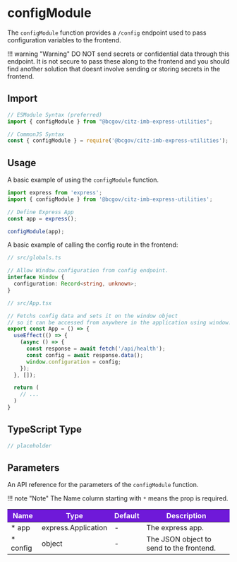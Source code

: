# configModule

The `configModule` function provides a `/config` endpoint used to pass configuration variables to the frontend.

!!! warning "Warning"
    DO NOT send secrets or confidential data through this endpoint. It is not secure to pass these along to the frontend and you should find another solution that doesnt involve sending or storing secrets in the frontend.

## Import

```JavaScript
// ESModule Syntax (preferred)
import { configModule } from "@bcgov/citz-imb-express-utilities";

// CommonJS Syntax
const { configModule } = require('@bcgov/citz-imb-express-utilities');
```

## Usage

A basic example of using the `configModule` function.

```JavaScript
import express from 'express';
import { configModule } from '@bcgov/citz-imb-express-utilities';

// Define Express App
const app = express();

configModule(app);
```

A basic example of calling the config route in the frontend:

```TypeScript
// src/globals.ts

// Allow Window.configuration from config endpoint.
interface Window {
  configuration: Record<string, unknown>;
}
```

```TypeScript
// src/App.tsx

// Fetchs config data and sets it on the window object 
// so it can be accessed from anywhere in the application using window.configuration.
export const App = () => {
  useEffect(() => {
    (async () => {
      const response = await fetch('/api/health');
      const config = await response.data();
      window.configuration = config;
    });
  }, []);

  return (
    // ...
  )
}
```

## TypeScript Type

<!-- The following code block is auto generated when types in the package change. -->
<!-- TYPE: configModule -->
```TypeScript
// placeholder
```

## Parameters

An API reference for the parameters of the `configModule` function.

!!! note "Note"
    The Name column starting with `*` means the prop is required.

<table>
  <!-- Table columns -->
  <thead>
    <tr>
      <th style="background: #6f19d9; color: white;">Name</th>
      <th style="background: #6f19d9; color: white;">Type</th>
      <th style="background: #6f19d9; color: white;">Default</th>
      <th style="background: #6f19d9; color: white;">Description</th>
    </tr>
  </thead>

  <!-- Table rows -->
  <tbody>
    <tr>
      <td>* app</td>
      <td>express.Application</td>
      <td>-</td>
      <td>The express app.</td>
    </tr>
    <tr>
      <td>* config</td>
      <td>object</td>
      <td>-</td>
      <td>The JSON object to send to the frontend.</td>
    </tr>
  </tbody>
</table>

<!-- Link References -->
